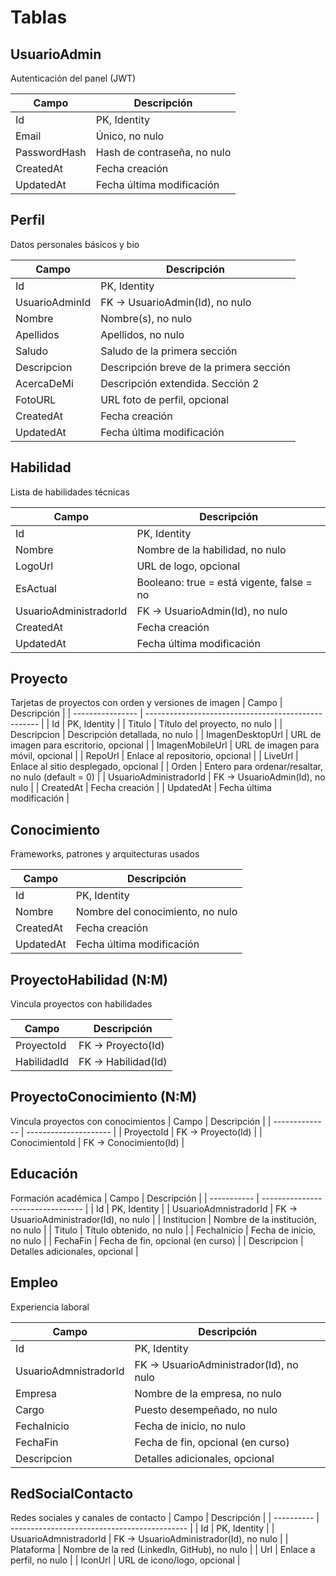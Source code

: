 # Tablas
## UsuarioAdmin
Autenticación del panel (JWT)

| Campo        | Descripción                 |
| ------------ | --------------------------- |
| Id           | PK, Identity                |
| Email        | Único, no nulo              |
| PasswordHash | Hash de contraseña, no nulo |
| CreatedAt    | Fecha creación              |
| UpdatedAt    | Fecha última modificación   |

## Perfil
Datos personales básicos y bio

| Campo          | Descripción                     |
| -------------- | ------------------------------- |
| Id             | PK, Identity                    |
| UsuarioAdminId | FK → UsuarioAdmin(Id), no nulo  |
| Nombre         | Nombre(s), no nulo              |
| Apellidos      | Apellidos, no nulo              |
| Saludo         | Saludo de la primera sección |
| Descripcion    | Descripción breve de la primera sección|
| AcercaDeMi        | Descripción extendida. Sección 2 |
| FotoURL       | URL foto de perfil, opcional    |
| CreatedAt      | Fecha creación                  |
| UpdatedAt      | Fecha última modificación       |

## Habilidad
Lista de habilidades técnicas

| Campo     | Descripción                               |
| --------- | ----------------------------------------- |
| Id        | PK, Identity                              |
| Nombre    | Nombre de la habilidad, no nulo           |
| LogoUrl   | URL de logo, opcional                     |
| EsActual  | Booleano: true = está vigente, false = no |
| UsuarioAdministradorId  | FK → UsuarioAdmin(Id), no nulo |
| CreatedAt | Fecha creación                            |
| UpdatedAt | Fecha última modificación                 |

## Proyecto
Tarjetas de proyectos con orden y versiones de imagen
| Campo            | Descripción                                         |
| ---------------- | --------------------------------------------------- |
| Id               | PK, Identity                                        |
| Titulo           | Título del proyecto, no nulo                        |
| Descripcion      | Descripción detallada, no nulo                      |
| ImagenDesktopUrl | URL de imagen para escritorio, opcional             |
| ImagenMobileUrl  | URL de imagen para móvil, opcional                  |
| RepoUrl          | Enlace al repositorio, opcional                     |
| LiveUrl          | Enlace al sitio desplegado, opcional                |
| Orden            | Entero para ordenar/resaltar, no nulo (default = 0) |
| UsuarioAdministradorId  | FK → UsuarioAdmin(Id), no nulo |
| CreatedAt        | Fecha creación                                      |
| UpdatedAt        | Fecha última modificación                           |

## Conocimiento
Frameworks, patrones y arquitecturas usados

| Campo     | Descripción                      |
| --------- | -------------------------------- |
| Id        | PK, Identity                     |
| Nombre    | Nombre del conocimiento, no nulo |
| CreatedAt | Fecha creación                   |
| UpdatedAt | Fecha última modificación        |

## ProyectoHabilidad (N:M)
Vincula proyectos con habilidades

| Campo       | Descripción        |
| ----------- | ------------------ |
| ProyectoId  | FK → Proyecto(Id)  |
| HabilidadId | FK → Habilidad(Id) |

## ProyectoConocimiento (N:M)
Vincula proyectos con conocimientos
| Campo          | Descripción           |
| -------------- | --------------------- |
| ProyectoId     | FK → Proyecto(Id)     |
| ConocimientoId | FK → Conocimiento(Id) |

## Educación
Formación académica
| Campo       | Descripción                       |
| ----------- | --------------------------------- |
| Id          | PK, Identity                      |
| UsuarioAdmnistradorId    | FK → UsuarioAdministrador(Id), no nulo          |
| Institucion | Nombre de la institución, no nulo |
| Titulo      | Título obtenido, no nulo          |
| FechaInicio | Fecha de inicio, no nulo          |
| FechaFin    | Fecha de fin, opcional (en curso) |
| Descripcion | Detalles adicionales, opcional    |

## Empleo
Experiencia laboral

| Campo       | Descripción                       |
| ----------- | --------------------------------- |
| Id          | PK, Identity                      |
| UsuarioAdmnistradorId    | FK → UsuarioAdministrador(Id), no nulo          |
| Empresa     | Nombre de la empresa, no nulo     |
| Cargo       | Puesto desempeñado, no nulo       |
| FechaInicio | Fecha de inicio, no nulo          |
| FechaFin    | Fecha de fin, opcional (en curso) |
| Descripcion | Detalles adicionales, opcional    |

## RedSocialContacto
Redes sociales y canales de contacto
| Campo      | Descripción                                  |
| ---------- | -------------------------------------------- |
| Id         | PK, Identity                                 |
| UsuarioAdmnistradorId    | FK → UsuarioAdministrador(Id), no nulo          |
| Plataforma | Nombre de la red (LinkedIn, GitHub), no nulo |
| Url        | Enlace a perfil, no nulo                     |
| IconUrl    | URL de icono/logo, opcional                  |
